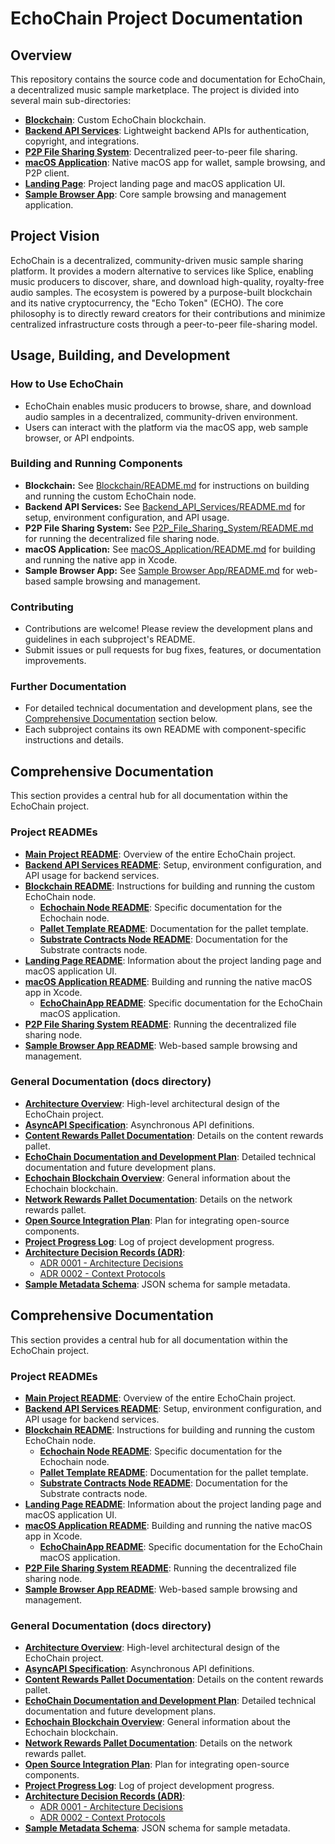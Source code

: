 
# EchoChain Project Documentation

## Overview
This repository contains the source code and documentation for EchoChain, a decentralized music sample marketplace. The project is divided into several main sub-directories:

*   **[Blockchain](./Blockchain/README.md)**: Custom EchoChain blockchain.
*   **[Backend API Services](./Backend_API_Services/README.md)**: Lightweight backend APIs for authentication, copyright, and integrations.
*   **[P2P File Sharing System](./P2P_File_Sharing_System/README.md)**: Decentralized peer-to-peer file sharing.
*   **[macOS Application](./macOS_Application/README.md)**: Native macOS app for wallet, sample browsing, and P2P client.
*   **[Landing Page](./LandingPage/README.md)**: Project landing page and macOS application UI.
*   **[Sample Browser App](./Sample%20Browser%20App/README.md)**: Core sample browsing and management application.

## Project Vision
EchoChain is a decentralized, community-driven music sample sharing platform. It provides a modern alternative to services like Splice, enabling music producers to discover, share, and download high-quality, royalty-free audio samples. The ecosystem is powered by a purpose-built blockchain and its native cryptocurrency, the "Echo Token" (ECHO). The core philosophy is to directly reward creators for their contributions and minimize centralized infrastructure costs through a peer-to-peer file-sharing model.

## Usage, Building, and Development

### How to Use EchoChain
- EchoChain enables music producers to browse, share, and download audio samples in a decentralized, community-driven environment.
- Users can interact with the platform via the macOS app, web sample browser, or API endpoints.

### Building and Running Components
- **Blockchain:** See [Blockchain/README.md](./Blockchain/README.md) for instructions on building and running the custom EchoChain node.
- **Backend API Services:** See [Backend_API_Services/README.md](./Backend_API_Services/README.md) for setup, environment configuration, and API usage.
- **P2P File Sharing System:** See [P2P_File_Sharing_System/README.md](./P2P_File_Sharing_System/README.md) for running the decentralized file sharing node.
- **macOS Application:** See [macOS_Application/README.md](./macOS_Application/README.md) for building and running the native app in Xcode.
- **Sample Browser App:** See [Sample Browser App/README.md](./Sample%20Browser%20App/README.md) for web-based sample browsing and management.

### Contributing
- Contributions are welcome! Please review the development plans and guidelines in each subproject's README.
- Submit issues or pull requests for bug fixes, features, or documentation improvements.

### Further Documentation
- For detailed technical documentation and development plans, see the [Comprehensive Documentation](#comprehensive-documentation) section below.
- Each subproject contains its own README with component-specific instructions and details.

## Comprehensive Documentation

This section provides a central hub for all documentation within the EchoChain project.

### Project READMEs

*   **[Main Project README](./README.md)**: Overview of the entire EchoChain project.
*   **[Backend API Services README](./Backend_API_Services/README.md)**: Setup, environment configuration, and API usage for backend services.
*   **[Blockchain README](./Blockchain/README.md)**: Instructions for building and running the custom EchoChain node.
    *   **[Echochain Node README](./Blockchain/echochain-node/README.md)**: Specific documentation for the Echochain node.
    *   **[Pallet Template README](./Blockchain/echochain-node/pallets/template/README.md)**: Documentation for the pallet template.
    *   **[Substrate Contracts Node README](./Blockchain/substrate-contracts-node/README.md)**: Documentation for the Substrate contracts node.
*   **[Landing Page README](./LandingPage/README.md)**: Information about the project landing page and macOS application UI.
*   **[macOS Application README](./macOS_Application/README.md)**: Building and running the native macOS app in Xcode.
    *   **[EchoChainApp README](./macOS_Application/EchoChainApp/README.md)**: Specific documentation for the EchoChain macOS application.
*   **[P2P File Sharing System README](./P2P_File_Sharing_System/README.md)**: Running the decentralized file sharing node.
*   **[Sample Browser App README](./Sample%20Browser%20App/README.md)**: Web-based sample browsing and management.

### General Documentation (docs directory)

*   **[Architecture Overview](./docs/architecture.md)**: High-level architectural design of the EchoChain project.
*   **[AsyncAPI Specification](./docs/asyncapi.yaml)**: Asynchronous API definitions.
*   **[Content Rewards Pallet Documentation](./docs/content-rewards-pallet.md)**: Details on the content rewards pallet.
*   **[EchoChain Documentation and Development Plan](./docs/EchoChain_Documentation_and_Development_Plan.md)**: Detailed technical documentation and future development plans.
*   **[Echochain Blockchain Overview](./docs/echochain-blockchain.md)**: General information about the Echochain blockchain.
*   **[Network Rewards Pallet Documentation](./docs/network-rewards-pallet.md)**: Details on the network rewards pallet.
*   **[Open Source Integration Plan](./docs/OpenSource_Integration_Plan.md)**: Plan for integrating open-source components.
*   **[Project Progress Log](./docs/PROGRESS.md)**: Log of project development progress.
*   **[Architecture Decision Records (ADR)](./docs/adr/0001-architecture-decisions.md)**:
    *   [ADR 0001 - Architecture Decisions](./docs/adr/0001-architecture-decisions.md)
    *   [ADR 0002 - Context Protocols](./docs/adr/0002-context-protocols.md)
*   **[Sample Metadata Schema](./docs/schemas/sample-metadata.schema.json)**: JSON schema for sample metadata.

## Comprehensive Documentation

This section provides a central hub for all documentation within the EchoChain project.

### Project READMEs

*   **[Main Project README](./README.md)**: Overview of the entire EchoChain project.
*   **[Backend API Services README](./Backend_API_Services/README.md)**: Setup, environment configuration, and API usage for backend services.
*   **[Blockchain README](./Blockchain/README.md)**: Instructions for building and running the custom EchoChain node.
    *   **[Echochain Node README](./Blockchain/echochain-node/README.md)**: Specific documentation for the Echochain node.
    *   **[Pallet Template README](./Blockchain/echochain-node/pallets/template/README.md)**: Documentation for the pallet template.
    *   **[Substrate Contracts Node README](./Blockchain/substrate-contracts-node/README.md)**: Documentation for the Substrate contracts node.
*   **[Landing Page README](./LandingPage/README.md)**: Information about the project landing page and macOS application UI.
*   **[macOS Application README](./macOS_Application/README.md)**: Building and running the native macOS app in Xcode.
    *   **[EchoChainApp README](./macOS_Application/EchoChainApp/README.md)**: Specific documentation for the EchoChain macOS application.
*   **[P2P File Sharing System README](./P2P_File_Sharing_System/README.md)**: Running the decentralized file sharing node.
*   **[Sample Browser App README](./Sample%20Browser%20App/README.md)**: Web-based sample browsing and management.

### General Documentation (docs directory)

*   **[Architecture Overview](./docs/architecture.md)**: High-level architectural design of the EchoChain project.
*   **[AsyncAPI Specification](./docs/asyncapi.yaml)**: Asynchronous API definitions.
*   **[Content Rewards Pallet Documentation](./docs/content-rewards-pallet.md)**: Details on the content rewards pallet.
*   **[EchoChain Documentation and Development Plan](./docs/EchoChain_Documentation_and_Development_Plan.md)**: Detailed technical documentation and future development plans.
*   **[Echochain Blockchain Overview](./docs/echochain-blockchain.md)**: General information about the Echochain blockchain.
*   **[Network Rewards Pallet Documentation](./docs/network-rewards-pallet.md)**: Details on the network rewards pallet.
*   **[Open Source Integration Plan](./docs/OpenSource_Integration_Plan.md)**: Plan for integrating open-source components.
*   **[Project Progress Log](./docs/PROGRESS.md)**: Log of project development progress.
*   **[Architecture Decision Records (ADR)](./docs/adr/0001-architecture-decisions.md)**:
    *   [ADR 0001 - Architecture Decisions](./docs/adr/0001-architecture-decisions.md)
    *   [ADR 0002 - Context Protocols](./docs/adr/0002-context-protocols.md)
*   **[Sample Metadata Schema](./docs/schemas/sample-metadata.schema.json)**: JSON schema for sample metadata.
